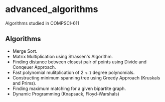 # advanced_algorithms
Algorithms studied in COMPSCI-611

## Algorithms
* Merge Sort.
* Matrix Multiplication using Strassen's Algorithm.
* Finding distance between closest pair of points using Divide and Conqeuer Approach.
* Fast polynomial mulitplication of 2 `n-1` degree polynomials.
* Constructing minimum spanning tree using Greedy Approach (Kruskals and Prims).
* Finding maximum matching for a given bipartite graph.
* Dynamic Programming (Knapsack, Floyd-Warshals)

